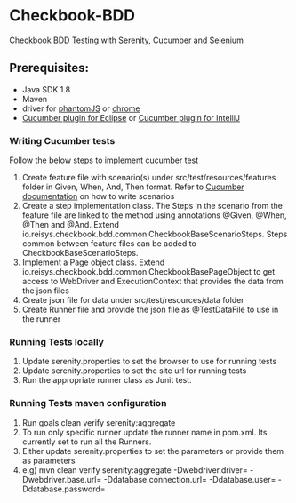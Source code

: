 # Checkbook-BDD
Checkbook BDD Testing with Serenity, Cucumber and Selenium

## Prerequisites:
- Java SDK 1.8
- Maven
- driver for [phantomJS](http://phantomjs.org/download.html) or [chrome](https://sites.google.com/a/chromium.org/chromedriver/)
- [Cucumber plugin for Eclipse](http://cucumber.github.com/cucumber-eclipse/update-site) or [Cucumber plugin for IntelliJ](https://plugins.jetbrains.com/plugin/download?updateId=39976)

### Writing Cucumber tests
Follow the below steps to implement cucumber test
1. Create feature file with scenario(s) under src/test/resources/features folder in Given, When, And, Then format. Refer to [Cucumber documentation](https://cucumber.io/docs/reference) on how to write scenarios
2. Create a step implementation class. The Steps in the scenario from the feature file are linked to the method using annotations @Given, @When, @Then and @And. Extend io.reisys.checkbook.bdd.common.CheckbookBaseScenarioSteps. Steps common between feature files can be added to CheckbookBaseScenarioSteps.
3. Implement a Page object class. Extend io.reisys.checkbook.bdd.common.CheckbookBasePageObject to get access to WebDriver and ExecutionContext that provides the data from the json files
4. Create json file for data under src/test/resources/data folder
5. Create Runner file and provide the json file as @TestDataFile to use in the runner
  				
### Running Tests locally
1. Update serenity.properties to set the browser to use for running tests
2. Update serenity.properties to set the site url for running tests
3. Run the appropriate runner class as Junit test.

### Running Tests maven configuration
1. Run goals clean verify serenity:aggregate
2. To run only specific runner update the runner name in pom.xml. Its currently set to run all the Runners.
3. Either update serenity.properties to set the parameters or provide them as parameters 
4. e.g) mvn clean verify serenity:aggregate -Dwebdriver.driver= -Dwebdriver.base.url= -Ddatabase.connection.url=
         -Ddatabase.user= -Ddatabase.password=
         

 